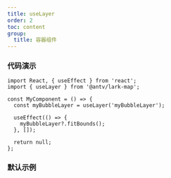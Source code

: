 ```yaml
---
title: useLayer
order: 2
toc: content
group:
  title: 容器组件
---
```


### 代码演示

```tsx | pure
import React, { useEffect } from 'react';
import { useLayer } from '@antv/lark-map';

const MyComponent = () => {
  const myBubbleLayer = useLayer('myBubbleLayer');

  useEffect(() => {
    myBubbleLayer?.fitBounds();
  }, []);

  return null;
};
```

### 默认示例

<code src="./demo/default.tsx"></code>

